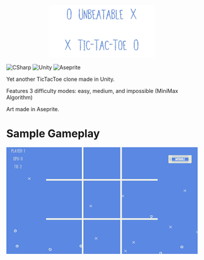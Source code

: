 <p align="center">
  <img src="https://github.com/Nizar1999/Unbeatable-TicTacToe/blob/main/screenshots/Banner.png" width = 55%; height=55% />
</p>

![CSharp](https://img.shields.io/badge/-C%23-%235B88E2?style=for-the-badge&logo=csharp&logoColor=%23F5F4E9) 
![Unity](https://img.shields.io/badge/-Unity-%235B88E2?style=for-the-badge&logo=unity&logoColor=%23F5F4E9) 
![Aseprite](https://img.shields.io/badge/-Aseprite-%235B88E2?style=for-the-badge&logo=aseprite&logoColor=%23F5F4E9) 

 Yet another TicTacToe clone made in Unity.
 
 Features 3 difficulty modes: easy, medium, and impossible (MiniMax Algorithm)
 
 Art made in Aseprite.
 
 # Sample Gameplay
 ![screen-gif](./screenshots/Gameplay.gif)
